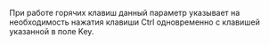При работе горячих клавиш данный параметр указывает на необходимость нажатия клавиши Ctrl одновременно с клавишей
указанной в поле Key.
